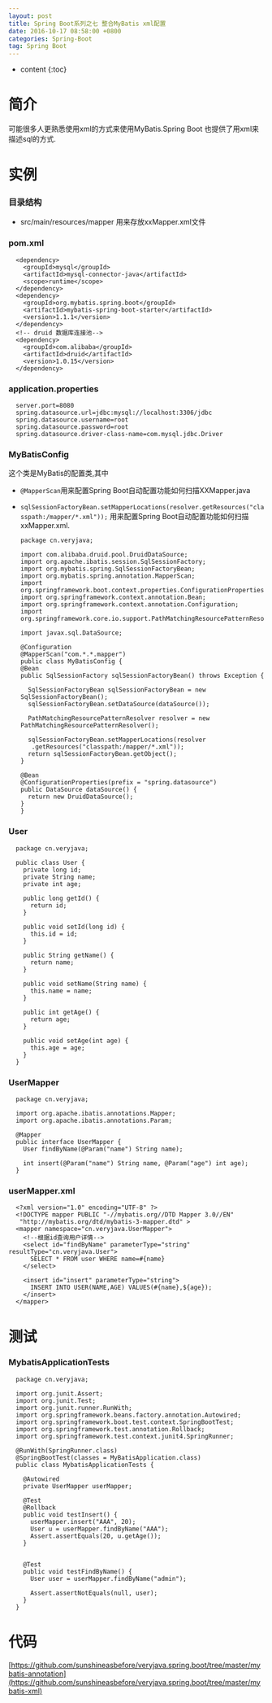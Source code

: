 ```yaml
---
layout: post
title: Spring Boot系列之七 整合MyBatis xml配置
date: 2016-10-17 08:58:00 +0800
categories: Spring-Boot
tag: Spring Boot
---
```


* content
{:toc}

简介
===

可能很多人更熟悉使用xml的方式来使用MyBatis.Spring Boot 也提供了用xml来描述sql的方式.

实例
===

### 目录结构

* src/main/resources/mapper 用来存放xxMapper.xml文件

### pom.xml

      <dependency>
        <groupId>mysql</groupId>
        <artifactId>mysql-connector-java</artifactId>
        <scope>runtime</scope>
      </dependency>
      <dependency>
        <groupId>org.mybatis.spring.boot</groupId>
        <artifactId>mybatis-spring-boot-starter</artifactId>
        <version>1.1.1</version>
      </dependency>
      <!-- druid 数据库连接池-->
      <dependency>
        <groupId>com.alibaba</groupId>
        <artifactId>druid</artifactId>
        <version>1.0.15</version>
      </dependency>

### application.properties

      server.port=8080
      spring.datasource.url=jdbc:mysql://localhost:3306/jdbc
      spring.datasource.username=root
      spring.datasource.password=root
      spring.datasource.driver-class-name=com.mysql.jdbc.Driver

### MyBatisConfig

  这个类是MyBatis的配置类,其中

* `@MapperScan`用来配置Spring Boot自动配置功能如何扫描XXMapper.java
* `sqlSessionFactoryBean.setMapperLocations(resolver.getResources("classpath:/mapper/*.xml"));` 用来配置Spring Boot自动配置功能如何扫描xxMapper.xml.

      package cn.veryjava;

      import com.alibaba.druid.pool.DruidDataSource;
      import org.apache.ibatis.session.SqlSessionFactory;
      import org.mybatis.spring.SqlSessionFactoryBean;
      import org.mybatis.spring.annotation.MapperScan;
      import org.springframework.boot.context.properties.ConfigurationProperties;
      import org.springframework.context.annotation.Bean;
      import org.springframework.context.annotation.Configuration;
      import org.springframework.core.io.support.PathMatchingResourcePatternResolver;

      import javax.sql.DataSource;

      @Configuration
      @MapperScan("com.*.*.mapper")
      public class MyBatisConfig {
      @Bean
      public SqlSessionFactory sqlSessionFactoryBean() throws Exception {

        SqlSessionFactoryBean sqlSessionFactoryBean = new SqlSessionFactoryBean();
        sqlSessionFactoryBean.setDataSource(dataSource());

        PathMatchingResourcePatternResolver resolver = new PathMatchingResourcePatternResolver();

        sqlSessionFactoryBean.setMapperLocations(resolver
         .getResources("classpath:/mapper/*.xml"));
        return sqlSessionFactoryBean.getObject();
      }

      @Bean
      @ConfigurationProperties(prefix = "spring.datasource")
      public DataSource dataSource() {
        return new DruidDataSource();
      }
      }

### User
      package cn.veryjava;

      public class User {
        private long id;
        private String name;
        private int age;

        public long getId() {
          return id;
        }

        public void setId(long id) {
          this.id = id;
        }

        public String getName() {
          return name;
        }

        public void setName(String name) {
          this.name = name;
        }

        public int getAge() {
          return age;
        }

        public void setAge(int age) {
          this.age = age;
        }
      }

### UserMapper

      package cn.veryjava;

      import org.apache.ibatis.annotations.Mapper;
      import org.apache.ibatis.annotations.Param;

      @Mapper
      public interface UserMapper {
        User findByName(@Param("name") String name);

        int insert(@Param("name") String name, @Param("age") int age);
      }

### userMapper.xml

      <?xml version="1.0" encoding="UTF-8" ?>
      <!DOCTYPE mapper PUBLIC "-//mybatis.org//DTD Mapper 3.0//EN"
       "http://mybatis.org/dtd/mybatis-3-mapper.dtd" >
      <mapper namespace="cn.veryjava.UserMapper">
        <!--根据id查询用户详情-->
        <select id="findByName" parameterType="string" resultType="cn.veryjava.User">
          SELECT * FROM user WHERE name=#{name}
        </select>

        <insert id="insert" parameterType="string">
          INSERT INTO USER(NAME,AGE) VALUES(#{name},${age});
        </insert>
      </mapper>

测试
===

### MybatisApplicationTests

      package cn.veryjava;

      import org.junit.Assert;
      import org.junit.Test;
      import org.junit.runner.RunWith;
      import org.springframework.beans.factory.annotation.Autowired;
      import org.springframework.boot.test.context.SpringBootTest;
      import org.springframework.test.annotation.Rollback;
      import org.springframework.test.context.junit4.SpringRunner;

      @RunWith(SpringRunner.class)
      @SpringBootTest(classes = MyBatisApplication.class)
      public class MybatisApplicationTests {

        @Autowired
        private UserMapper userMapper;

        @Test
        @Rollback
        public void testInsert() {
          userMapper.insert("AAA", 20);
          User u = userMapper.findByName("AAA");
          Assert.assertEquals(20, u.getAge());
        }


        @Test
        public void testFindByName() {
          User user = userMapper.findByName("admin");

          Assert.assertNotEquals(null, user);
        }
      }

代码
===

[https://github.com/sunshineasbefore/veryjava.spring.boot/tree/master/mybatis-annotation](https://github.com/sunshineasbefore/veryjava.spring.boot/tree/master/mybatis-xml)
